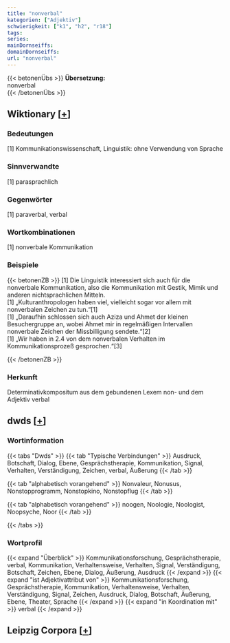 ```yaml
---
title: "nonverbal"
kategorien: ["Adjektiv"]
schwierigkeit: ["k1", "h2", "r18"]
tags:
series:
mainDornseiffs:
domainDornseiffs:
url: "nonverbal"
---
```


{{< betonenÜbs >}}
**Übersetzung:**  
nonverbal  
{{< /betonenÜbs >}}

## Wiktionary [[+](https://de.wiktionary.org/wiki/nonverbal)]

### Bedeutungen
[1] Kommunikationswissenschaft, Linguistik: ohne Verwendung von Sprache  

### Sinnverwandte
[1] parasprachlich  

### Gegenwörter
[1] paraverbal, verbal  

### Wortkombinationen
[1] nonverbale Kommunikation  

### Beispiele
{{< betonenZB >}}
[1] Die Linguistik interessiert sich auch für die nonverbale Kommunikation, also die Kommunikation mit Gestik, Mimik und anderen nichtsprachlichen Mitteln.  
[1] „Kulturanthropologen haben viel, vielleicht sogar vor allem mit nonverbalen Zeichen zu tun.“[1]  
[1] „Daraufhin schlossen sich auch Aziza und Ahmet der kleinen Besuchergruppe an, wobei Ahmet mir in regelmäßigen Intervallen nonverbale Zeichen der Missbilligung sendete.“[2]  
[1] „Wir haben in 2.4 von dem nonverbalen Verhalten im Kommunikationsprozeß gesprochen.“[3]  

{{< /betonenZB >}}
### Herkunft
Determinativkompositum aus dem gebundenen Lexem non- und dem Adjektiv verbal  



## dwds [[+](https://www.dwds.de/wb/nonverbal)]

### Wortinformation
{{< tabs "Dwds" >}}
{{< tab "Typische Verbindungen" >}}
Ausdruck, Botschaft, Dialog, Ebene, Gesprächstherapie, Kommunikation, Signal, Verhalten, Verständigung, Zeichen, verbal, Äußerung
{{< /tab >}}

{{< tab "alphabetisch vorangehend" >}}
Nonvaleur, Nonusus, Nonstopprogramm, Nonstopkino, Nonstopflug
{{< /tab >}}

{{< tab "alphabetisch vorangehend" >}}
noogen, Noologie, Noologist, Noopsyche, Noor
{{< /tab >}}

{{< /tabs >}}

### Wortprofil
{{< expand "Überblick" >}} Kommunikationsforschung, Gesprächstherapie, verbal, Kommunikation, Verhaltensweise, Verhalten, Signal, Verständigung, Botschaft, Zeichen, Ebene, Dialog, Äußerung, Ausdruck {{< /expand >}}
{{< expand "ist Adjektivattribut von" >}} Kommunikationsforschung, Gesprächstherapie, Kommunikation, Verhaltensweise, Verhalten, Verständigung, Signal, Zeichen, Ausdruck, Dialog, Botschaft, Äußerung, Ebene, Theater, Sprache {{< /expand >}}
{{< expand "in Koordination mit" >}} verbal {{< /expand >}}

## Leipzig Corpora [[+](https://corpora.uni-leipzig.de/en/res?word=nonverbal&corpusId=deu_newscrawl-public_2018)]

